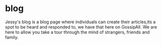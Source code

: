 # blog
Jessy's blog is a blog page where individuals can create their articles,its a spot to be heard and responded to, we have that here on GossipAll.
We are here to allow you take a tour through the mind of strangers, friends and family.

